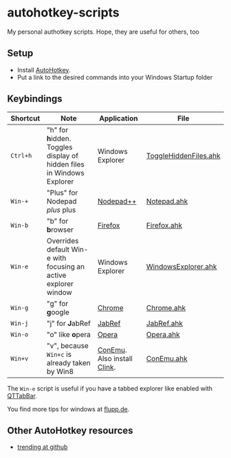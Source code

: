 autohotkey-scripts
==================

My personal authotkey scripts. Hope, they are useful for others, too

## Setup

- Install [AutoHotkey].
- Put a link to the desired commands into your Windows Startup folder

## Keybindings

Shortcut | Note | Application | File
-------- | ---- | ----------- | ----
`Ctrl+h` | "h" for **h**idden. Toggles display of hidden files in Windows Explorer | Windows Explorer | [ToggleHiddenFiles.ahk](ToggleHiddenFiles.ahk)
`Win-+`  | "Plus" for Nodepad *plus* plus | [Nodepad++] | [Notepad.ahk](Notepad.ahk)
`Win-b`  | "b" for **b**rowser | [Firefox] | [Firefox.ahk](Firefox.ahk)
`Win-e`  | Overrides default Win-e with focusing an active explorer window | Windows Explorer | [WindowsExplorer.ahk](WindowsExplorer.ahk)
`Win-g`  | "g" for **g**oogle  | [Chrome]  | [Chrome.ahk](Chrome.ahk)
`Win-j`  | "j" for **J**abRef  | [JabRef]  | [JabRef.ahk](JabRef.ahk)
`Win-o`  | "o" like **o**pera  | [Opera]     | [Opera.ahk](Opera.ahk)
`Win+v`  | "v", because `Win+c` is already taken by Win8 | [ConEmu]. Also install [Clink]. | [ConEmu.ahk](ConEmu.ahk)

The `Win-e` script is useful if you have a tabbed explorer like enabled with [QTTabBar].

You find more tips for windows at [flupp.de].

## Other AutoHotkey resources

* [trending at github]

[AutoHotkey]: http://www.autohotkey.com
[Chrome]: https://www.google.com/chrome
[Clink]: http://mridgers.github.io/clink/
[ConEmu]: http://code.google.com/p/conemu-maximus5/
[Firefox]: http://www.mozilla.org/firefox
[JabRef]: http://jabref.sourceforge.net/
[Nodepad++]: http://notepad-plus-plus.org/
[Opera]: http://www.opera.com/
[QTTabBar]: http://qttabbar.sourceforge.net/

[flupp.de]: http://wiki.flupp.de/windows
[trending at github]: https://github.com/trending?l=autohotkey
